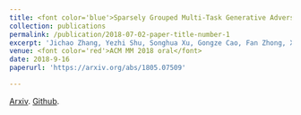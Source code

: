```yaml
---
title: <font color='blue'>Sparsely Grouped Multi-Task Generative Adversarial Networks for Facial Attribute Manipulation</font>
collection: publications
permalink: /publication/2018-07-02-paper-title-number-1
excerpt: 'Jichao Zhang, Yezhi Shu, Songhua Xu, Gongze Cao, Fan Zhong, Xueying Qin' 
venue: <font color='red'>ACM MM 2018 oral</font>
date: 2018-9-16
paperurl: 'https://arxiv.org/abs/1805.07509'

---
```

[Arxiv](https://arxiv.org/abs/1805.07509).
[Github](https://github.com/zhangqianhui/Sparsely-Grouped-GAN).
